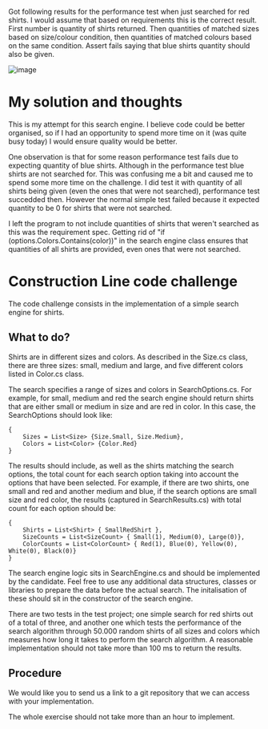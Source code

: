 Got following results for the performance test when just searched for red shirts. I would assume that based on requirements this is the correct result. First number is quantity of shirts returned. Then quantities of matched sizes based on size/colour condition, then quantities of matched colours based on the same condition. Assert fails saying that blue shirts quantity should also be given.

![image](https://user-images.githubusercontent.com/24981173/111824037-95f5dc80-88dd-11eb-8b1b-68337ecebb71.png)

# My solution and thoughts

This is my attempt for this search engine. I believe code could be better organised, so if I had an opportunity to spend more time on it (was quite busy today) I would ensure quality would be better.

One observation is that for some reason performance test fails due to expecting quantity of blue shirts. Although in the performance test blue shirts are not searched for. This was confusing me a bit and caused me to spend some more time on the challenge. I did test it with quantity of all shirts being given (even the ones that were not searched), performance test succedded then. However the normal simple test failed because it expected quantity to be 0 for shirts that were not searched. 

I left the program to not include quantities of shirts that weren't searched as this was the requirement spec. Getting rid of "if (options.Colors.Contains(color))" in the search engine class ensures that quantities of all shirts are provided, even ones that were not searched.

# Construction Line code challenge

The code challenge consists in the implementation of a simple search engine for shirts.

## What to do?
Shirts are in different sizes and colors. As described in the Size.cs class, there are three sizes: small, medium and large, and five different colors listed in Color.cs class.

The search specifies a range of sizes and colors in SearchOptions.cs. For example, for small, medium and red the search engine should return shirts that are either small or medium in size and are red in color. In this case, the SearchOptions should look like:

```
{
    Sizes = List<Size> {Size.Small, Size.Medium},
    Colors = List<Color> {Color.Red}
}
```

The results should include, as well as the shirts matching the search options, the total count for each search option taking into account the options that have been selected. For example, if there are two shirts, one small and red and another medium and blue, if the search options are small size and red color, the results (captured in SearchResults.cs) with total count for each option should be:
```
{
    Shirts = List<Shirt> { SmallRedShirt },
    SizeCounts = List<SizeCount> { Small(1), Medium(0), Large(0)},
    ColorCounts = List<ColorCount> { Red(1), Blue(0), Yellow(0), White(0), Black(0)}
}
```

The search engine logic sits in SearchEngine.cs and should be implemented by the candidate. Feel free to use any additional data structures, classes or libraries to prepare the data before the actual search. The initalisation of these should sit in the constructor of the search engine.

There are two tests in the test project; one simple search for red shirts out of a total of three, and another one which tests the performance of the search algorithm through 50.000 random shirts of all sizes and colors which measures how long it takes to perform the search algorithm. A reasonable implementation should not take more than 100 ms to return the results.

## Procedure
We would like you to send us a link to a git repository that we can access with your implementation.

The whole exercise should not take more than an hour to implement.
